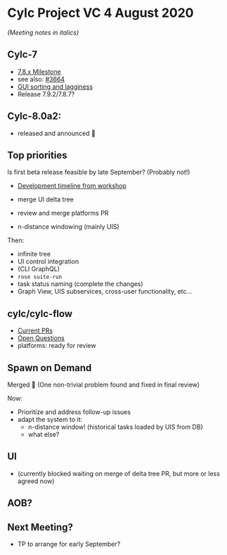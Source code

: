 # Cylc Project VC 4 August 2020

*(Meeting notes in italics)*

## Cylc-7

- [7.8.x Milestone](https://github.com/cylc/cylc-flow/milestone/82)
- see also: [#3664](https://github.com/cylc/cylc-flow/issues/3664)
- [GUI sorting and lagginess](https://github.com/cylc/cylc-flow/issues/3698)
- Release 7.9.2/7.8.7?

## Cylc-8.0a2:

- released and announced :tada:

## Top priorities

Is first beta release feasible by late September? (Probably not!)

- [Development timeline from 
  workshop](https://cylc.github.io/cylc-admin/feb2020-workshop-report#tentative-development-timeline)

- merge UI delta tree
- review and merge platforms PR
- n-distance windowing (mainly UIS)

Then:

- infinite tree
- UI control integration
- (CLI GraphQL)
- `rose suite-run`
- task status naming (complete the changes)
- Graph View, UIS subservices, cross-user functionality, etc...

## cylc/cylc-flow

- [Current PRs](https://github.com/cylc/cylc-flow/pulls)
- [Open Questions](https://github.com/cylc/cylc-flow/issues?q=is%3Aopen+is%3Aissue+label%3Aquestion)
- platforms: ready for review

## Spawn on Demand

Merged :tada: (One non-trivial problem found and fixed in final review)

Now:
- Prioritize and address follow-up issues
- adapt the system to it:
  - n-distance window! (historical tasks loaded by UIS from DB)
  - what else?

## UI
- (currently blocked waiting on merge of delta tree PR, but more or less agreed now)

## AOB?

## Next Meeting?

- TP to arrange for early September?
